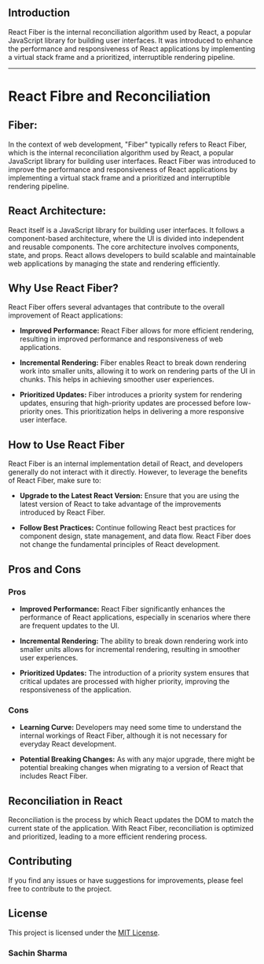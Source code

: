 ## Introduction

React Fiber is the internal reconciliation algorithm used by React, a popular JavaScript library for building user interfaces. It was introduced to enhance the performance and responsiveness of React applications by implementing a virtual stack frame and a prioritized, interruptible rendering pipeline.

------



# React Fibre and Reconciliation 

## Fiber: 
In the context of web development, "Fiber" typically refers to React Fiber, which is the internal reconciliation algorithm used by React, a popular JavaScript library for building user interfaces. React Fiber was introduced to improve the performance and responsiveness of React applications by implementing a virtual stack frame and a prioritized and interruptible rendering pipeline.

##  React Architecture:
React itself is a JavaScript library for building user interfaces. It follows a component-based architecture, where the UI is divided into independent and reusable components. The core architecture involves components, state, and props. React allows developers to build scalable and maintainable web applications by managing the state and rendering efficiently.





## Why Use React Fiber?

React Fiber offers several advantages that contribute to the overall improvement of React applications:

- **Improved Performance:** React Fiber allows for more efficient rendering, resulting in improved performance and responsiveness of web applications.

- **Incremental Rendering:** Fiber enables React to break down rendering work into smaller units, allowing it to work on rendering parts of the UI in chunks. This helps in achieving smoother user experiences.

- **Prioritized Updates:** Fiber introduces a priority system for rendering updates, ensuring that high-priority updates are processed before low-priority ones. This prioritization helps in delivering a more responsive user interface.

## How to Use React Fiber

React Fiber is an internal implementation detail of React, and developers generally do not interact with it directly. However, to leverage the benefits of React Fiber, make sure to:

- **Upgrade to the Latest React Version:** Ensure that you are using the latest version of React to take advantage of the improvements introduced by React Fiber.

- **Follow Best Practices:** Continue following React best practices for component design, state management, and data flow. React Fiber does not change the fundamental principles of React development.

## Pros and Cons

### Pros

- **Improved Performance:** React Fiber significantly enhances the performance of React applications, especially in scenarios where there are frequent updates to the UI.

- **Incremental Rendering:** The ability to break down rendering work into smaller units allows for incremental rendering, resulting in smoother user experiences.

- **Prioritized Updates:** The introduction of a priority system ensures that critical updates are processed with higher priority, improving the responsiveness of the application.

### Cons

- **Learning Curve:** Developers may need some time to understand the internal workings of React Fiber, although it is not necessary for everyday React development.

- **Potential Breaking Changes:** As with any major upgrade, there might be potential breaking changes when migrating to a version of React that includes React Fiber.

## Reconciliation in React

Reconciliation is the process by which React updates the DOM to match the current state of the application. With React Fiber, reconciliation is optimized and prioritized, leading to a more efficient rendering process.

## Contributing

If you find any issues or have suggestions for improvements, please feel free to contribute to the project. 

## License

This project is licensed under the [MIT License](LICENSE).

### Sachin Sharma 
